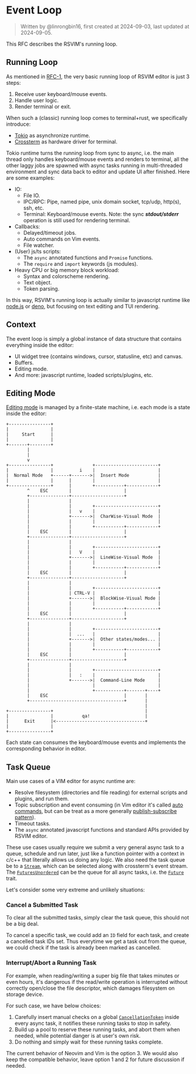 # Event Loop

> Written by @linrongbin16, first created at 2024-09-03, last updated at 2024-09-05.

This RFC describes the RSVIM's running loop.

## Running Loop

As mentioned in [RFC-1](https://github.com/rsvim/rfc/blob/e47afd180cc7038675addecf82efed040336ad72/1-TUI.md?#L9), the very basic running loop of RSVIM editor is just 3 steps:

1. Receive user keyboard/mouse events.
2. Handle user logic.
3. Render terminal or exit.

When such a (classic) running loop comes to terminal+rust, we specifically introduce:

- [Tokio](https://tokio.rs/) as asynchronize runtime.
- [Crossterm](https://github.com/crossterm-rs/crossterm) as hardware driver for terminal.

Tokio runtime turns the running loop from sync to async, i.e. the main thread only handles keyboard/mouse events and renders to terminal, all the other laggy jobs are spawned with async tasks running in multi-threaded environment and sync data back to editor and update UI after finished. Here are some examples:

- IO:
  - File IO.
  - IPC/RPC: Pipe, named pipe, unix domain socket, tcp/udp, http(s), ssh, etc.
  - Terminal: Keyboard/mouse events. Note: the sync _**stdout/stderr**_ operation is still used for rendering terminal.
- Callbacks:
  - Delayed/timeout jobs.
  - Auto commands on Vim events.
  - File watcher.
- (User) js/ts scripts:
  - The `async` annotated functions and `Promise` functions.
  - The `require` and `import` keywords (js modules).
- Heavy CPU or big memory block workload:
  - Syntax and colorscheme rendering.
  - Text object.
  - Token parsing.

In this way, RSVIM's running loop is actually similar to javascript runtime like [node.js](https://nodejs.org/) or [deno](https://deno.com/), but focusing on text editing and TUI rendering.

## Context

The event loop is simply a global instance of data structure that contains everything inside the editor:

- UI widget tree (contains windows, cursor, statusline, etc) and canvas.
- Buffers.
- Editing mode.
- And more: javascript runtime, loaded scripts/plugins, etc.

## Editing Mode

[Editing mode](https://vimhelp.org/intro.txt.html#vim-modes) is managed by a finite-state machine, i.e. each mode is a state inside the editor:

```text
+----------------+
|                |
|     Start      |
|                |
+-------+--------+
        |
        |
        v
+----------------+               +------------------------+
|                |          i    |                        |
|  Normal Mode   +------+------->|  Insert Mode           |
|                |      |        |                        |
+----------------+      |        +-----------+------------+
        ^    ESC        |                    |
        +---------------+--------------------+
        |               |
        |               |        +------------------------+
        |               |   v    |                        |
        |               +------->|  CharWise-Visual Mode  |
        |               |        |                        |
        |               |        +-----------+------------+
        |    ESC        |                    |
        +---------------+--------------------+
        |               |
        |               |        +------------------------+
        |               |   V    |                        |
        |               +------->|  LineWise-Visual Mode  |
        |               |        |                        |
        |               |        +-----------+------------+
        |    ESC        |                    |
        +---------------+--------------------+
        |               |
        |               |        +------------------------+
        |               | CTRL-V |                        |
        |               +------->|  BlockWise-Visual Mode |
        |               |        |                        |
        |               |        +-----------+------------+
        |    ESC        |                    |
        +---------------+--------------------+
        |               |
        |               |        +------------------------+
        |               |  ...   |                        |
        |               +------->|  Other states/modes... |
        |               |        |                        |
        |               |        +-----------+------------+
        |    ESC        |                    |
        +---------------+--------------------+
        |               |
        |               |        +------------------------+
        |               |   :    |                        |
        |               +------->|  Command-Line Mode     |
        |                        |                        |
        |                        +-----------+-------+----+
        |    ESC                             |       |
        +------------------------------------+       |
                                                     |
+----------------+                                   |
|                |           qa!                     |
|      Exit      |<----------------------------------+
|                |
+----------------+
```

Each state can consumes the keyboard/mouse events and implements the corresponding behavior in editor.

## Task Queue

Main use cases of a VIM editor for async runtime are:

- Resolve filesystem (directories and file reading) for external scripts and plugins, and run them.
- Topic subscription and event consuming (in Vim editor it's called [auto commands](https://vimhelp.org/autocmd.txt.html#autocmd.txt), but can be treat as a more generally [publish-subscribe pattern](https://en.wikipedia.org/wiki/Publish%E2%80%93subscribe_pattern)).
- Timeout tasks.
- The `async` annotated javascript functions and standard APIs provided by RSVIM editor.

These use cases usually require we submit a very general async task to a queue, schedule and run later, just like a function pointer with a context in c/c++ that literally allows us doing any logic. We also need the task queue be to a [`Stream`](https://docs.rs/futures/latest/futures/stream/trait.Stream.html), which can be selected along with crossterm's event stream. The [`FuturesUnordered`](https://docs.rs/futures/latest/futures/stream/struct.FuturesUnordered.html) can be the queue for all async tasks, i.e. the [`Future`](https://docs.rs/futures/latest/futures/future/trait.Future.html) trait.

Let's consider some very extreme and unlikely situations:

### Cancel a Submitted Task

To clear all the submitted tasks, simply clear the task queue, this should not be a big deal.

To cancel a specific task, we could add an `ID` field for each task, and create a cancelled task IDs set. Thus everytime we get a task out from the queue, we could check if the task is already been marked as cancelled.

### Interrupt/Abort a Running Task

For example, when reading/writing a super big file that takes minutes or even hours, it's dangerous if the read/write operation is interrupted without correctly open/close the file descriptor, which damages filesystem on storage device.

For such case, we have below choices:

1. Carefully insert manual checks on a global [`CancellationToken`](https://docs.rs/tokio-util/latest/tokio_util/sync/struct.CancellationToken.html) inside every async task, it notifies these running tasks to stop in safety.
2. Build up a pool to reserve these running tasks, and abort them when needed, while potential danger is at user's own risk.
3. Do nothing and simply wait for these running tasks complete.

The current behavior of Neovim and Vim is the option 3. We would also keep the compatible behavior, leave option 1 and 2 for future discussion if needed.
